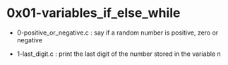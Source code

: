 # 0x01-variables_if_else_while

* 0-positive_or_negative.c : say if a random number is positive, zero or negative

* 1-last_digit.c : print the last digit of the number stored in the variable n

